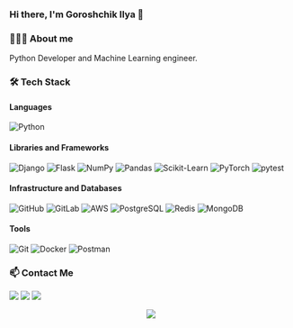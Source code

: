 ### Hi there, I'm Goroshchik Ilya 👋

### 👨🏻‍💻 About me

Python Developer and Machine Learning engineer. </br>


### 🛠 Tech Stack

#### Languages
  ![Python](https://img.shields.io/badge/-Python-333333?style=flat&logo=python)
  
#### Libraries and Frameworks
 ![Django](https://img.shields.io/badge/-Django-333333?style=flat&logo=django&logoColor=white)
 ![Flask](https://img.shields.io/badge/-Flask-333333?style=flat&logo=flask&logoColor=white)
 ![NumPy](https://img.shields.io/badge/-NumPy-333333?style=flat&logo=numpy&logoColor=white)
 ![Pandas](https://img.shields.io/badge/-pandas-333333?style=flat&logo=pandas)
 ![Scikit-Learn](https://img.shields.io/badge/-sklearn-333333?style=flat&logo=scikitlearn)
 ![PyTorch](https://img.shields.io/badge/-PyTorch-333333?style=flat&logo=pytorch&logoColor=white)
 ![pytest](https://img.shields.io/badge/-pytest-333333?style=flat&logo=pytest&logoColor=white)
   
#### Infrastructure and Databases
  ![GitHub](https://img.shields.io/badge/-GitHub-333333?style=flat&logo=github)
  ![GitLab](https://img.shields.io/badge/-GitLab-333333?style=flat&logo=gitlab)
  ![AWS](https://img.shields.io/badge/-AWS-333333?style=flat&logo=amazon-aws&logoColor=F90)
  ![PostgreSQL](https://img.shields.io/badge/-PostgreSQL-333333?style=flat&logo=PostgreSQL)
  ![Redis](https://img.shields.io/badge/-Redis-333333?style=flat&logo=redis)
  ![MongoDB](https://img.shields.io/badge/-MongoDB-333333?style=flat&logo=mongodb)

#### Tools
  ![Git](https://img.shields.io/badge/-Git-333333?style=flat&logo=git)
  ![Docker](https://img.shields.io/badge/-Docker-333333?style=flat&logo=docker)
  ![Postman](https://img.shields.io/badge/-Postman-333333?style=flat&logo=postman)

### :mailbox: Contact Me

<a href="https://www.linkedin.com/in/goooroshchik"><img src="https://img.shields.io/badge/-Goroshchik Ilya-0077B5?style=flat-square&logo=Linkedin&logoColor=white"/></a>
<a href="https://t.me/eeeelyaa"><img src="https://img.shields.io/badge/-@eeeelyaa-2CA5E0?style=flat-square&logo=telegram&logoColor=white"/></a>
<a href="mailto:goooroshchik@gmail.com"><img src="https://img.shields.io/badge/-gooroshchik@gmail.com-D14836?style=flat-square&logo=gmail&logoColor=white"/></a>

<p align="center"> <img src="https://komarev.com/ghpvc/?username=eeeelya&label=visitors&color=135429&style=flat"/> </p>

<!--
39
**eeeelya/eeeelya** is a ✨ _special_ ✨ repository because its `README.md` (this file) appears on your GitHub profile.
40
​
41
Here are some ideas to get you started:
42
​
43
- 🔭 I’m currently working on ...
44
- 🌱 I’m currently learning ...
45
- 👯 I’m looking to collaborate on ...
46
- 🤔 I’m looking for help with ...
47
- 💬 Ask me about ...
48
- 📫 How to reach me: ...
49
- 😄 Pronouns: ...
50
- ⚡ Fun fact: ...
51
-->
